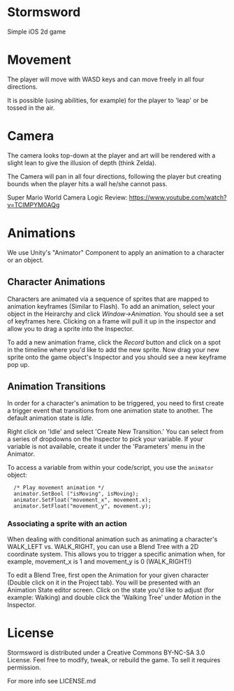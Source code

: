 Stormsword
===========

Simple iOS 2d game

# Movement

The player will move with WASD keys and can move freely in all four directions.

It is possible (using abilities, for example) for the player to 'leap' or be tossed in the air.



# Camera

The camera looks top-down at the player and art will be rendered with a slight lean to give the illusion of depth (think Zelda).

The Camera will pan in all four directions, following the player but creating bounds when the player hits a wall he/she cannot pass. 

Super Mario World Camera Logic Review: https://www.youtube.com/watch?v=TCIMPYM0AQg


# Animations

We use Unity's "Animator" Component to apply an animation to a character or an object.

## Character Animations

Characters are animated via a sequence of sprites that are mapped to animation keyframes (Similar to Flash). To add an animation, select your object in the Heirarchy and click *Window->Animation*. You should see a set of keyframes here. Clicking on a frame will pull it up in the inspector and allow you to drag a sprite into the Inspector.

To add a new animation frame, click the *Record* button and click on a spot in the timeline where you'd like to add the new sprite. Now drag your new sprite onto the game object's Inspector and you should see a new keyframe pop up.


## Animation Transitions

In order for a character's animation to be triggered, you need to first create a trigger event that transitions from one animation state to another. The default animation state is *Idle*.

Right click on 'Idle' and select 'Create New Transition.' You can select from a series of dropdowns on the Inspector to pick your variable. If your variable is not available, create it under the 'Parameters' menu in the Animator.

To access a variable from within your code/script, you use the `animator` object:
````
  /* Play movement animation */
  animator.SetBool ("isMoving", isMoving);
  animator.SetFloat("movement_x", movement.x);
  animator.SetFloat("movement_y", movement.y);
````


### Associating a sprite with an action

When dealing with conditional animation such as animating a character's WALK_LEFT vs. WALK_RIGHT, you can use a Blend Tree with a 2D coordinate system. This allows you to trigger a specific animation when, for example, movement_x is 1 and movement_y is 0 (WALK_RIGHT!)

To edit a Blend Tree, first open the Animation for your given character (Double click on it in the Project tab). You will be presented with an Animation State editor screen. Click on the state you'd like to adjust (for example: Walking) and double click the 'Walking Tree' under *Motion* in the Inspector.


# License

Stormsword is distributed under a Creative Commons BY-NC-SA 3.0 License. Feel free to modify, tweak, or rebuild the game. To sell it requires permission.

For more info see LICENSE.md